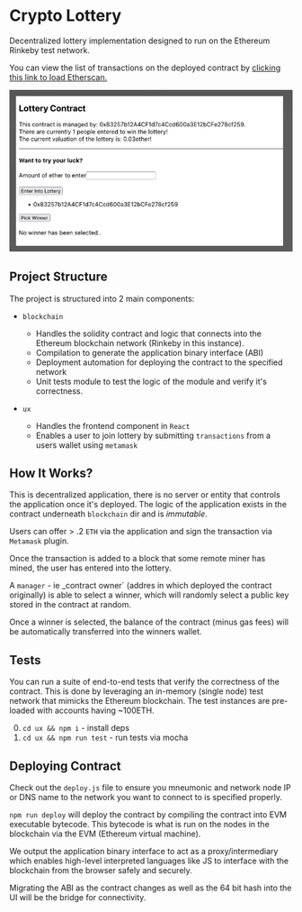 # Crypto Lottery

Decentralized lottery implementation designed to run on the Ethereum Rinkeby test network.

You can view the list of transactions on the deployed contract by [clicking this link to load Etherscan.](https://rinkeby.etherscan.io/address/0x83257b12a4cf1d7c4ccd600a3e12bcfe278cf259)

![demo](./assets/demo.png)

## Project Structure

The project is structured into 2 main components:

- `blockchain`
    - Handles the solidity contract and logic that connects into the Ethereum blockchain network (Rinkeby in this instance).
    - Compilation to generate the application binary interface (ABI)
    - Deployment automation for deploying the contract to the specified network
    - Unit tests module to test the logic of the module and verify it's correctness.

- `ux`
    - Handles the frontend component in `React`
    - Enables a user to join lottery by submitting `transactions` from a users wallet using `metamask`

## How It Works?

This is decentralized application, there is no server or entity that controls the application once it's deployed. The logic of the application exists in the contract underneath `blockchain` dir and is _immutable_.

Users can offer > .2 `ETH` via the application and sign the transaction via `Metamask` plugin. 

Once the transaction is added to a block that some remote miner has mined, the user has entered into the lottery.

A `manager` - ie _contract owner` (addres in which deployed the contract originally) is able to select a winner, which will randomly select a public key stored in the contract at random.

Once a winner is selected, the balance of the contract (minus gas fees) will be automatically transferred into the winners wallet.

## Tests    

You can run a suite of end-to-end tests that verify the correctness of the contract. This is done by leveraging an in-memory (single node) test network that mimicks the Ethereum blockchain. The test instances are pre-loaded with accounts having ~100ETH.

0. `cd ux && npm i` - install deps
1. `cd ux && npm run test` - run tests via mocha

## Deploying Contract

Check out the `deploy.js` file to ensure you mneumonic and network node IP or DNS name to the network you want to connect to is specified properly.

`npm run deploy` will deploy the contract by compiling the contract into EVM executable bytecode. This bytecode is what is run on the nodes in the blockchain via the EVM (Ethereum virtual machine).

We output the application binary interface to act as a proxy/intermediary which enables high-level interpreted languages like JS to interface with the blockchain from the browser safely and securely.

Migrating the ABI as the contract changes as well as the 64 bit hash into the UI will be the bridge for connectivity. 